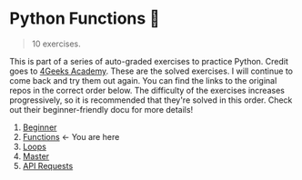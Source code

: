 # Python Functions 🐍
> 10 exercises.

This is part of a series of auto-graded exercises to practice Python. Credit goes to <a href="https://github.com/4GeeksAcademy">4Geeks Academy</a>. These are the solved exercises. I will continue to come back and try them out again. You can find the links to the original repos in the correct order below. The difficulty of the exercises increases progressively, so it is recommended that they're solved in this order. Check out their beginner-friendly docu for more details!

<ol>
  <li><a href="https://github.com/4GeeksAcademy/python-beginner-programming-exercises">Beginner</a></li>
  <li><a href="https://github.com/4GeeksAcademy/python-functions-programming-exercises">Functions</a> ← You are here</li>
  <li><a href="https://github.com/4GeeksAcademy/python-lists-loops-programming-exercises">Loops</a></li>
  <li><a href="https://github.com/4GeeksAcademy/master-python-programming-exercises">Master</a></li>
  <li><a href="https://github.com/4GeeksAcademy/python-http-requests-api-tutorial-exercises"">API Requests</a></li>
</ol>
